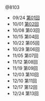 @8103

- 09/24 [第01回](L201.html)
- 10/01 [第02回](L202.html)
- 10/08 第03回
- 10/15 第04回
- 10/22 第05回
- 10/29 第06回
- 11/05 第07回
- 11/12 第08回
- 11/19 第09回
- 12/03 第10回
- 12/10 第11回
- 12/17 第12回
- 12/24 第13回
